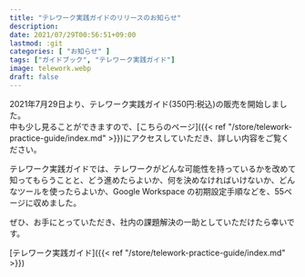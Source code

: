 ```yaml
---
title: "テレワーク実践ガイドのリリースのお知らせ"
description: 
date: 2021/07/29T00:56:51+09:00
lastmod: :git
categories: [ "お知らせ" ]
tags: ["ガイドブック", "テレワーク実践ガイド"]
image: telework.webp
draft: false
---
```

2021年7月29日より、テレワーク実践ガイド(350円:税込)の販売を開始しました。  
中も少し見ることができますので、[こちらのページ]({{< ref "/store/telework-practice-guide/index.md" >}})にアクセスしていただき、詳しい内容をご覧ください。

テレワーク実践ガイドでは、テレワークがどんな可能性を持っているかを改めて知ってもらうことと、どう進めたらよいか、何を決めなければいけないか、どんなツールを使ったらよいか、Google Workspace の初期設定手順などを、55ページに収めました。  

ぜひ、お手にとっていただき、社内の課題解決の一助としていただけたら幸いです。

[テレワーク実践ガイド]({{< ref "/store/telework-practice-guide/index.md" >}})